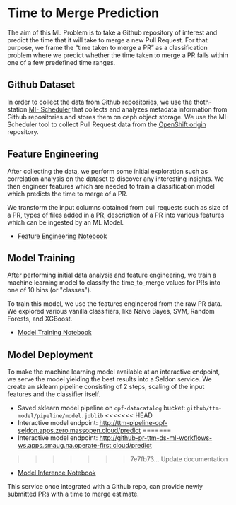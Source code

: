 # Time to Merge Prediction

The aim of this ML Problem is to take a Github repository of interest and predict the time that it will take to merge a new Pull Request. For that purpose, we frame the “time taken to merge a PR” as a classification problem where we predict whether the time taken to merge a PR falls within one of a few predefined time ranges.

## Github Dataset

In order to collect the data from Github repositories, we use the thoth-station [MI- Scheduler](https://github.com/thoth-station/mi-scheduler) that collects and analyzes metadata information from Github repositories and stores them on ceph object storage. We use the MI-Scheduler tool to collect Pull Request data from the [OpenShift origin](https://github.com/openshift/origin) repository.

## Feature Engineering

After collecting the data, we perform some initial exploration such as correlation analysis on the dataset to discover any interesting insights. We then engineer features which are needed to train a classification model which predicts the time to merge of a PR.

We transform the input columns obtained from pull requests such as size of a PR, types of files added in a PR, description of a PR into various features which can be ingested by an ML Model.

   * [Feature Engineering Notebook](../data-sources/oc-github-repo/github_PR_EDA.ipynb)

## Model Training

After performing initial data analysis and feature engineering, we train a machine learning model to classify the time_to_merge values for PRs into one of 10 bins (or "classes").

To train this model, we use the features engineered from the raw PR data. We explored various vanilla classifiers, like Naive Bayes, SVM, Random Forests, and XGBoost.

   * [Model Training Notebook](time_to_merge_model.ipynb)


## Model Deployment

To make the machine learning model available at an interactive endpoint,  we serve the model yielding the best results into a Seldon service. We create an sklearn pipeline consisting of 2 steps, scaling of the input features and the classifier itself.

   * Saved sklearn model pipeline on `opf-datacatalog` bucket: `github/ttm-model/pipeline/model.joblib`
<<<<<<< HEAD
   * Interactive model endpoint: http://ttm-pipeline-opf-seldon.apps.zero.massopen.cloud/predict
=======
   * Interactive model endpoint: http://github-pr-ttm-ds-ml-workflows-ws.apps.smaug.na.operate-first.cloud/predict
>>>>>>> 7e7fb73... Update documentation
   * [Model Inference Notebook](model_inference.ipynb)

This service once integrated with a Github repo, can provide newly submitted PRs with a time to merge estimate.
